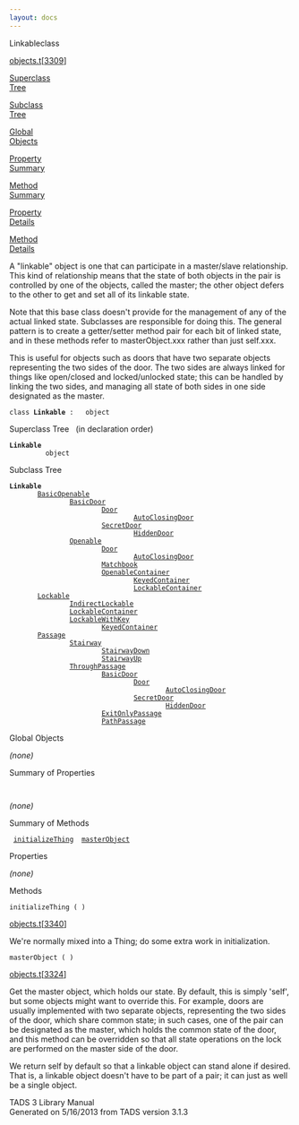 ```yaml
---
layout: docs
---
```

<span class="title">Linkable</span><span class="type">class</span>

[objects.t](../file/objects.t.html)\[[3309](../source/objects.t.html#3309)\]

[Superclass  
Tree](#_SuperClassTree_)

[Subclass  
Tree](#_SubClassTree_)

[Global  
Objects](#_ObjectSummary_)

[Property  
Summary](#_PropSummary_)

[Method  
Summary](#_MethodSummary_)

[Property  
Details](#_Properties_)

[Method  
Details](#_Methods_)

<div class="fdesc">

A "linkable" object is one that can participate in a master/slave
relationship. This kind of relationship means that the state of both
objects in the pair is controlled by one of the objects, called the
master; the other object defers to the other to get and set all of its
linkable state.

Note that this base class doesn't provide for the management of any of
the actual linked state. Subclasses are responsible for doing this. The
general pattern is to create a getter/setter method pair for each bit of
linked state, and in these methods refer to masterObject.xxx rather than
just self.xxx.

This is useful for objects such as doors that have two separate objects
representing the two sides of the door. The two sides are always linked
for things like open/closed and locked/unlocked state; this can be
handled by linking the two sides, and managing all state of both sides
in one side designated as the master.

`class `**`Linkable`**` :   object`

</div>

<span id="_SuperClassTree_"></span>

<div class="mjhd">

<span class="hdln">Superclass Tree</span>   (in declaration order)

</div>

**`Linkable`**  
`         object`  
<span id="_SubClassTree_"></span>

<div class="mjhd">

<span class="hdln">Subclass Tree</span>  

</div>

**`Linkable`**  
`         `[`BasicOpenable`](../object/BasicOpenable.html)  
`                 `[`BasicDoor`](../object/BasicDoor.html)  
`                         `[`Door`](../object/Door.html)  
`                                 `[`AutoClosingDoor`](../object/AutoClosingDoor.html)  
`                         `[`SecretDoor`](../object/SecretDoor.html)  
`                                 `[`HiddenDoor`](../object/HiddenDoor.html)  
`                 `[`Openable`](../object/Openable.html)  
`                         `[`Door`](../object/Door.html)  
`                                 `[`AutoClosingDoor`](../object/AutoClosingDoor.html)  
`                         `[`Matchbook`](../object/Matchbook.html)  
`                         `[`OpenableContainer`](../object/OpenableContainer.html)  
`                                 `[`KeyedContainer`](../object/KeyedContainer.html)  
`                                 `[`LockableContainer`](../object/LockableContainer.html)  
`         `[`Lockable`](../object/Lockable.html)  
`                 `[`IndirectLockable`](../object/IndirectLockable.html)  
`                 `[`LockableContainer`](../object/LockableContainer.html)  
`                 `[`LockableWithKey`](../object/LockableWithKey.html)  
`                         `[`KeyedContainer`](../object/KeyedContainer.html)  
`         `[`Passage`](../object/Passage.html)  
`                 `[`Stairway`](../object/Stairway.html)  
`                         `[`StairwayDown`](../object/StairwayDown.html)  
`                         `[`StairwayUp`](../object/StairwayUp.html)  
`                 `[`ThroughPassage`](../object/ThroughPassage.html)  
`                         `[`BasicDoor`](../object/BasicDoor.html)  
`                                 `[`Door`](../object/Door.html)  
`                                         `[`AutoClosingDoor`](../object/AutoClosingDoor.html)  
`                                 `[`SecretDoor`](../object/SecretDoor.html)  
`                                         `[`HiddenDoor`](../object/HiddenDoor.html)  
`                         `[`ExitOnlyPassage`](../object/ExitOnlyPassage.html)  
`                         `[`PathPassage`](../object/PathPassage.html)  
<span id="_ObjectSummary_"></span>

<div class="mjhd">

<span class="hdln">Global Objects</span>  

</div>

*(none)* <span id="_PropSummary_"></span>

<div class="mjhd">

<span class="hdln">Summary of Properties</span>  

</div>

` `

*(none)* <span id="_MethodSummary_"></span>

<div class="mjhd">

<span class="hdln">Summary of Methods</span>  

</div>

` `[`initializeThing`](#initializeThing)`  `[`masterObject`](#masterObject)`  `

<span id="_Properties_"></span>

<div class="mjhd">

<span class="hdln">Properties</span>  

</div>

*(none)* <span id="_Methods_"></span>

<div class="mjhd">

<span class="hdln">Methods</span>  

</div>

<span id="initializeThing"></span>

`initializeThing ( )`

[objects.t](../file/objects.t.html)\[[3340](../source/objects.t.html#3340)\]

<div class="desc">

We're normally mixed into a Thing; do some extra work in initialization.

</div>

<span id="masterObject"></span>

`masterObject ( )`

[objects.t](../file/objects.t.html)\[[3324](../source/objects.t.html#3324)\]

<div class="desc">

Get the master object, which holds our state. By default, this is simply
'self', but some objects might want to override this. For example, doors
are usually implemented with two separate objects, representing the two
sides of the door, which share common state; in such cases, one of the
pair can be designated as the master, which holds the common state of
the door, and this method can be overridden so that all state operations
on the lock are performed on the master side of the door.

We return self by default so that a linkable object can stand alone if
desired. That is, a linkable object doesn't have to be part of a pair;
it can just as well be a single object.

</div>

<div class="ftr">

TADS 3 Library Manual  
Generated on 5/16/2013 from TADS version 3.1.3

</div>
